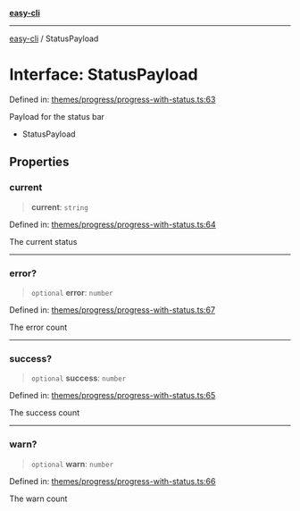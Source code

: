 [**easy-cli**](../README.md)

***

[easy-cli](../globals.md) / StatusPayload

# Interface: StatusPayload

Defined in: [themes/progress/progress-with-status.ts:63](https://github.com/patrickeaton/easy-cli/blob/273fbeda7c9fba29e0eebd0183c0f5c4b12461f3/src/themes/progress/progress-with-status.ts#L63)

Payload for the status bar

 *  StatusPayload

## Properties

### current

> **current**: `string`

Defined in: [themes/progress/progress-with-status.ts:64](https://github.com/patrickeaton/easy-cli/blob/273fbeda7c9fba29e0eebd0183c0f5c4b12461f3/src/themes/progress/progress-with-status.ts#L64)

The current status

***

### error?

> `optional` **error**: `number`

Defined in: [themes/progress/progress-with-status.ts:67](https://github.com/patrickeaton/easy-cli/blob/273fbeda7c9fba29e0eebd0183c0f5c4b12461f3/src/themes/progress/progress-with-status.ts#L67)

The error count

***

### success?

> `optional` **success**: `number`

Defined in: [themes/progress/progress-with-status.ts:65](https://github.com/patrickeaton/easy-cli/blob/273fbeda7c9fba29e0eebd0183c0f5c4b12461f3/src/themes/progress/progress-with-status.ts#L65)

The success count

***

### warn?

> `optional` **warn**: `number`

Defined in: [themes/progress/progress-with-status.ts:66](https://github.com/patrickeaton/easy-cli/blob/273fbeda7c9fba29e0eebd0183c0f5c4b12461f3/src/themes/progress/progress-with-status.ts#L66)

The warn count
